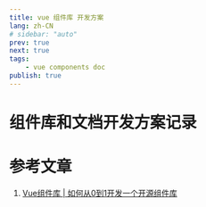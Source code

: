 ```yaml
---
title: vue 组件库 开发方案
lang: zh-CN
# sidebar: "auto"
prev: true
next: true
tags:
    - vue components doc
publish: true
---
```


# 组件库和文档开发方案记录

# 参考文章

1. [Vue组件库 | 如何从0到1开发一个开源组件库](https://juejin.cn/post/7010553100222070792)
